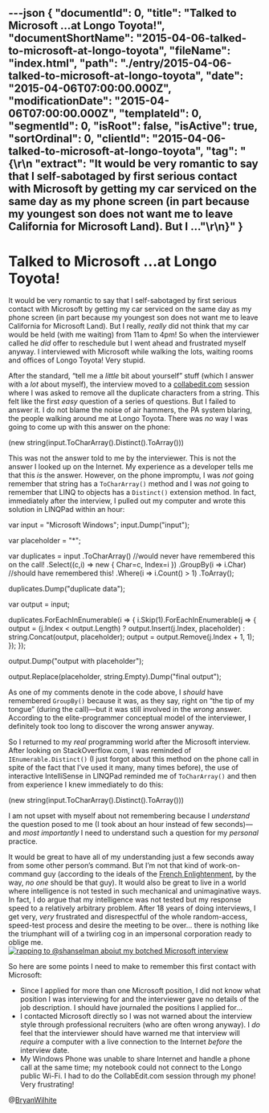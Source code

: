 ---json
{
  "documentId": 0,
  "title": "Talked to Microsoft …at Longo Toyota!",
  "documentShortName": "2015-04-06-talked-to-microsoft-at-longo-toyota",
  "fileName": "index.html",
  "path": "./entry/2015-04-06-talked-to-microsoft-at-longo-toyota",
  "date": "2015-04-06T07:00:00.000Z",
  "modificationDate": "2015-04-06T07:00:00.000Z",
  "templateId": 0,
  "segmentId": 0,
  "isRoot": false,
  "isActive": true,
  "sortOrdinal": 0,
  "clientId": "2015-04-06-talked-to-microsoft-at-longo-toyota",
  "tag": "{\r\n  \"extract\": \"It would be very romantic to say that I self-sabotaged by first serious contact with Microsoft by getting my car serviced on the same day as my phone screen (in part because my youngest son does not want me to leave California for Microsoft Land). But I ...\"\r\n}"
}
---

# Talked to Microsoft …at Longo Toyota!

It would be very romantic to say that I self-sabotaged by first serious contact with Microsoft by getting my car serviced on the same day as my phone screen (in part because my youngest son does not want me to leave California for Microsoft Land). But I really, *really* did not think that my car would be held (with me waiting) from 11am to 4pm! So when the interviewer called he *did* offer to reschedule but I went ahead and frustrated myself anyway. I interviewed with Microsoft while walking the lots, waiting rooms and offices of Longo Toyota! Very stupid.

After the standard, “tell me a *little* bit about yourself” stuff (which I answer with a *lot* about myself), the interview moved to a [collabedit.com](http://collabedit.com/) session where I was asked to remove all the duplicate characters from a string. This felt like the first *easy* question of a series of questions. But I failed to answer it. I do not blame the noise of air hammers, the PA system blaring, the people walking around me at Longo Toyota. There was *no* way I was going to come up with this answer on the phone:

(new string(input.ToCharArray().Distinct().ToArray()))

This was not the answer told to me by the interviewer. This is not the answer I looked up on the Internet. My experience as a developer tells me that this *is* the answer. However, on the phone impromptu, I was *not* going remember that string has a `ToCharArray()` method and I was *not* going to remember that LINQ to objects has a `Distinct()` extension method. In fact, immediately after the interview, I pulled out my computer and wrote this solution in LINQPad within an hour:

var input = "Microsoft Windows";
    input.Dump("input");

var placeholder = "*";

var duplicates = input
        .ToCharArray() //would never have remembered this on the call!
        .Select((c,i) =&gt; new { Char=c, Index=i })
        .GroupBy(i =&gt; i.Char) //should have remembered this!
        .Where(i =&gt; i.Count() &gt; 1)
        .ToArray();

duplicates.Dump("duplicate data");

var output = input;

duplicates.ForEachInEnumerable(i =&gt;
    {
        i.Skip(1).ForEachInEnumerable(j =&gt;
        {
            output = (j.Index &lt; output.Length) ?
                output.Insert(j.Index, placeholder)
                :
                string.Concat(output, placeholder);
            output = output.Remove(j.Index + 1, 1);
        });
    });

output.Dump("output with placeholder");

output.Replace(placeholder, string.Empty).Dump("final output");

As one of my comments denote in the code above, I *should* have remembered `GroupBy()` because it was, as they say, right on “the tip of my tongue” (during the call)—but it was still involved in the *wrong* answer. According to the elite-programmer conceptual model of the interviewer, I definitely took too long to discover the wrong answer anyway.

So I returned to my *real* programming world after the Microsoft interview. After looking on StackOverflow.com, I was reminded of `IEnumerable.Distinct()` (I just forgot about this method on the phone call in spite of the fact that I’ve used it many, many times before), the use of interactive IntelliSense in LINQPad reminded me of `ToCharArray()` and then from experience I knew immediately to do this:

(new string(input.ToCharArray().Distinct().ToArray()))

I am not upset with myself about not remembering because I *understand* the question posed to me (I took about an hour instead of few seconds)—and *most importantly* I need to understand such a question for my *personal* practice.

It would be great to have all of my understanding just a few seconds away from some other person’s command. But I’m not that kind of work-on-command guy (according to the ideals of the [French Enlightenment](http://en.wikipedia.org/wiki/Age_of_Enlightenment), by the way, *no one* should be that guy). It would also be great to live in a world where intelligence is not tested in such mechanical and unimaginative ways. In fact, I do argue that my intelligence was not tested but my response speed to a relatively arbitrary problem. After 18 years of doing interviews, I get very, *very* frustrated and disrespectful of the whole random-access, speed-test process and desire the meeting to be over… there is nothing like the triumphant will of a twirling cog in an impersonal corporation ready to oblige me.
[<img alt="rapping to @shanselman aboiut my botched Microsoft interview" src="https://farm9.staticflickr.com/8823/17058379165_828802c701_o_d.png">](http://songhayblog.azurewebsites.net/Entry/Show/windows-10-minimum-hardware-requirements-for-pc-and-other-tweeted-links "rapping to @shanselman aboiut my botched Microsoft interview")

So here are some points I need to make to remember this first contact with Microsoft:

* Since I applied for more than one Microsoft position, I did not know what position I was interviewing for and the interviewer gave no details of the job description. I should have journaled the positions I applied for…
* I contacted Microsoft directly so I was not warned about the interview style through professional recruiters (who are often wrong anyway). I *do* feel that the interviewer should have warned me that interview will *require* a computer with a live connection to the Internet *before* the interview date.
* My Windows Phone was unable to share Internet and handle a phone call at the same time; my notebook could not connect to the Longo public Wi-Fi. I had to do the CollabEdit.com session through my phone! Very frustrating!

@[BryanWilhite](https://twitter.com/BryanWilhite)
